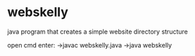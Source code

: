 # webskelly
java program that creates a simple website directory structure

open cmd 
enter:
->javac webskelly.java
->java webskelly
